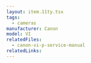 ```yaml
---
layout: item.11ty.tsx
tags:
  - cameras
manufacturer: Canon
model: VI
relatedFiles:
  - canon-vi-p-service-manual
relatedLinks:
---
```

